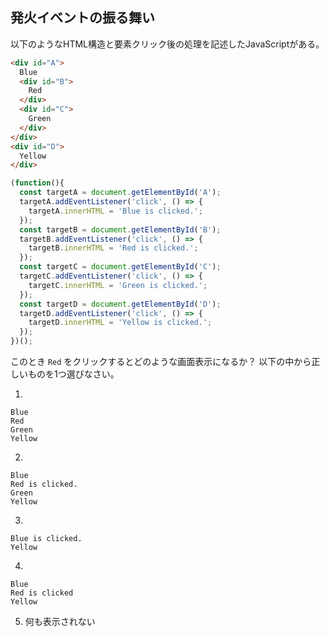 ## 発火イベントの振る舞い
以下のようなHTML構造と要素クリック後の処理を記述したJavaScriptがある。
```HTML
<div id="A">
  Blue
  <div id="B">
    Red
  </div>
  <div id="C">
    Green
  </div>
</div>
<div id="D">
  Yellow
</div>
```
```JavaScript
(function(){
  const targetA = document.getElementById('A');
  targetA.addEventListener('click', () => {
    targetA.innerHTML = 'Blue is clicked.';
  });
  const targetB = document.getElementById('B');
  targetB.addEventListener('click', () => {
    targetB.innerHTML = 'Red is clicked.';
  });
  const targetC = document.getElementById('C');
  targetC.addEventListener('click', () => {
    targetC.innerHTML = 'Green is clicked.';
  });
  const targetD = document.getElementById('D');
  targetD.addEventListener('click', () => {
    targetD.innerHTML = 'Yellow is clicked.';
  });
})();
```
このとき `Red` をクリックするとどのような画面表示になるか？ 以下の中から正しいものを1つ選びなさい。

1.
```
Blue
Red
Green
Yellow
```

2.
```
Blue
Red is clicked.
Green
Yellow
```

3.
```
Blue is clicked.
Yellow
```

4.
```
Blue
Red is clicked
Yellow
```

5. 何も表示されない
